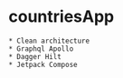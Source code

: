 # countriesApp
    * Clean architecture
    * Graphql Apollo
    * Dagger Hilt
    * Jetpack Compose 